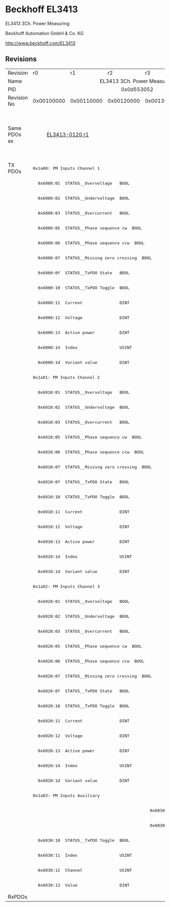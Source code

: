 # Beckhoff EL3413

EL3413 3Ch. Power Measuring

Beckhoff Automation GmbH & Co. KG

http://www.beckhoff.com/EL3413

## Revisions
<table>
<tr >
<td>Revision</td>
<td>r0</td>
<td>r1</td>
<td>r2</td>
<td>r3</td>
<td>r4</td>
</tr>
<tr >
<td>Name</td>
<td colspan=5 align="center">EL3413 3Ch. Power Measuring</td>
</tr>
<tr >
<td>PID</td>
<td colspan=5 align="center">0x0d553052</td>
</tr>
<tr >
<td>Revision No</td>
<td>0x00100000</td>
<td>0x00110000</td>
<td>0x00120000</td>
<td>0x00130000</td>
<td>0x00140000</td>
</tr>
<tr >
<td>Same PDOs as</td>
<td colspan=2 align="center"><a href="EL3413-0120">EL3413-0120 r1</a></td>
<td></td>
<td colspan=2 align="center"><a href="EL3413-0001">EL3413-0001 r0</a><br/><a href="EL3413-0001">EL3413-0001 r1</a><br/><a href="EL3413-0001">EL3413-0001 r2</a><br/><a href="EL3413-0120">EL3413-0120 r2</a><br/><a href="EL3413-0120">EL3413-0120 r3</a><br/><a href="EL3433">EL3433 r0</a><br/><a href="EL3433">EL3433 r1</a><br/><a href="EL3433">EL3433 r2</a></td>
</tr>
<tr class="txpdo">
<td rowspan=49 valign=top>TX PDOs</td>
<td colspan=5 align="left"><pre>0x1a00: PM Inputs Channel 1</pre></td>
<td></td>
</tr>
<tr class="txpdo">
<td colspan=5 align="left"><pre>  0x6000:01  STATUS__Overvoltage   BOOL</pre></td>
</tr>
<tr class="txpdo">
<td colspan=5 align="left"><pre>  0x6000:02  STATUS__Undervoltage  BOOL</pre></td>
</tr>
<tr class="txpdo">
<td colspan=5 align="left"><pre>  0x6000:03  STATUS__Overcurrent   BOOL</pre></td>
</tr>
<tr class="txpdo">
<td colspan=5 align="left"><pre>  0x6000:05  STATUS__Phase sequence cw  BOOL</pre></td>
</tr>
<tr class="txpdo">
<td colspan=5 align="left"><pre>  0x6000:06  STATUS__Phase sequence ccw  BOOL</pre></td>
</tr>
<tr class="txpdo">
<td colspan=5 align="left"><pre>  0x6000:07  STATUS__Missing zero crossing  BOOL</pre></td>
</tr>
<tr class="txpdo">
<td colspan=5 align="left"><pre>  0x6000:0f  STATUS__TxPDO State   BOOL</pre></td>
</tr>
<tr class="txpdo">
<td colspan=5 align="left"><pre>  0x6000:10  STATUS__TxPDO Toggle  BOOL</pre></td>
</tr>
<tr class="txpdo">
<td colspan=5 align="left"><pre>  0x6000:11  Current               DINT</pre></td>
</tr>
<tr class="txpdo">
<td colspan=5 align="left"><pre>  0x6000:12  Voltage               DINT</pre></td>
</tr>
<tr class="txpdo">
<td colspan=5 align="left"><pre>  0x6000:13  Active power          DINT</pre></td>
</tr>
<tr class="txpdo">
<td colspan=5 align="left"><pre>  0x6000:14  Index                 USINT</pre></td>
</tr>
<tr class="txpdo">
<td colspan=5 align="left"><pre>  0x6000:1d  Variant value         DINT</pre></td>
</tr>
<tr class="txpdo">
<td colspan=5 align="left"><pre>0x1a01: PM Inputs Channel 2</pre></td>
</tr>
<tr class="txpdo">
<td colspan=5 align="left"><pre>  0x6010:01  STATUS__Overvoltage   BOOL</pre></td>
</tr>
<tr class="txpdo">
<td colspan=5 align="left"><pre>  0x6010:02  STATUS__Undervoltage  BOOL</pre></td>
</tr>
<tr class="txpdo">
<td colspan=5 align="left"><pre>  0x6010:03  STATUS__Overcurrent   BOOL</pre></td>
</tr>
<tr class="txpdo">
<td colspan=5 align="left"><pre>  0x6010:05  STATUS__Phase sequence cw  BOOL</pre></td>
</tr>
<tr class="txpdo">
<td colspan=5 align="left"><pre>  0x6010:06  STATUS__Phase sequence ccw  BOOL</pre></td>
</tr>
<tr class="txpdo">
<td colspan=5 align="left"><pre>  0x6010:07  STATUS__Missing zero crossing  BOOL</pre></td>
</tr>
<tr class="txpdo">
<td colspan=5 align="left"><pre>  0x6010:0f  STATUS__TxPDO State   BOOL</pre></td>
</tr>
<tr class="txpdo">
<td colspan=5 align="left"><pre>  0x6010:10  STATUS__TxPDO Toggle  BOOL</pre></td>
</tr>
<tr class="txpdo">
<td colspan=5 align="left"><pre>  0x6010:11  Current               DINT</pre></td>
</tr>
<tr class="txpdo">
<td colspan=5 align="left"><pre>  0x6010:12  Voltage               DINT</pre></td>
</tr>
<tr class="txpdo">
<td colspan=5 align="left"><pre>  0x6010:13  Active power          DINT</pre></td>
</tr>
<tr class="txpdo">
<td colspan=5 align="left"><pre>  0x6010:14  Index                 USINT</pre></td>
</tr>
<tr class="txpdo">
<td colspan=5 align="left"><pre>  0x6010:1d  Variant value         DINT</pre></td>
</tr>
<tr class="txpdo">
<td colspan=5 align="left"><pre>0x1a02: PM Inputs Channel 3</pre></td>
</tr>
<tr class="txpdo">
<td colspan=5 align="left"><pre>  0x6020:01  STATUS__Overvoltage   BOOL</pre></td>
</tr>
<tr class="txpdo">
<td colspan=5 align="left"><pre>  0x6020:02  STATUS__Undervoltage  BOOL</pre></td>
</tr>
<tr class="txpdo">
<td colspan=5 align="left"><pre>  0x6020:03  STATUS__Overcurrent   BOOL</pre></td>
</tr>
<tr class="txpdo">
<td colspan=5 align="left"><pre>  0x6020:05  STATUS__Phase sequence cw  BOOL</pre></td>
</tr>
<tr class="txpdo">
<td colspan=5 align="left"><pre>  0x6020:06  STATUS__Phase sequence ccw  BOOL</pre></td>
</tr>
<tr class="txpdo">
<td colspan=5 align="left"><pre>  0x6020:07  STATUS__Missing zero crossing  BOOL</pre></td>
</tr>
<tr class="txpdo">
<td colspan=5 align="left"><pre>  0x6020:0f  STATUS__TxPDO State   BOOL</pre></td>
</tr>
<tr class="txpdo">
<td colspan=5 align="left"><pre>  0x6020:10  STATUS__TxPDO Toggle  BOOL</pre></td>
</tr>
<tr class="txpdo">
<td colspan=5 align="left"><pre>  0x6020:11  Current               DINT</pre></td>
</tr>
<tr class="txpdo">
<td colspan=5 align="left"><pre>  0x6020:12  Voltage               DINT</pre></td>
</tr>
<tr class="txpdo">
<td colspan=5 align="left"><pre>  0x6020:13  Active power          DINT</pre></td>
</tr>
<tr class="txpdo">
<td colspan=5 align="left"><pre>  0x6020:14  Index                 USINT</pre></td>
</tr>
<tr class="txpdo">
<td colspan=5 align="left"><pre>  0x6020:1d  Variant value         DINT</pre></td>
</tr>
<tr class="txpdo">
<td colspan=5 align="left"><pre>0x1a03: PM Inputs Auxiliary</pre></td>
</tr>
<tr class="txpdo">
<td colspan=3 align="left"><pre></pre></td>
<td colspan=2 align="left"><pre>  0x6030:03  STATUS__Overcurrent   BOOL</pre></td>
</tr>
<tr class="txpdo">
<td colspan=3 align="left"><pre></pre></td>
<td colspan=2 align="left"><pre>  0x6030:0f  STATUS__TxPDO State   BOOL</pre></td>
</tr>
<tr class="txpdo">
<td colspan=5 align="left"><pre>  0x6030:10  STATUS__TxPDO Toggle  BOOL</pre></td>
</tr>
<tr class="txpdo">
<td colspan=5 align="left"><pre>  0x6030:11  Index                 USINT</pre></td>
</tr>
<tr class="txpdo">
<td colspan=5 align="left"><pre>  0x6030:12  Channel               USINT</pre></td>
</tr>
<tr class="txpdo">
<td colspan=5 align="left"><pre>  0x6030:13  Value                 DINT</pre></td>
</tr>
<tr >
<td>RxPDOs</td>
<td colspan=5 align="left"></td>
</tr>
</table>
